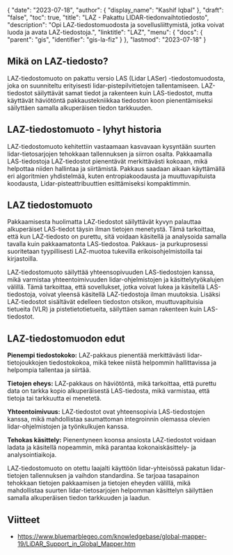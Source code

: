 {
  "date": "2023-07-18",
  "author": {
    "display_name": "Kashif Iqbal"
},
  "draft": "false",
  "toc": true,
  "title": "LAZ - Pakattu LIDAR-tiedonvaihtotiedosto",
  "description": "Opi LAZ-tiedostomuodosta ja sovellusliittymistä, jotka voivat luoda ja avata LAZ-tiedostoja.",
  "linktitle": "LAZ",
  "menu": {
    "docs": {
      "parent": "gis",
      "identifier": "gis-la-fiz"
}
},
  "lastmod": "2023-07-18"
}

## Mikä on LAZ-tiedosto?

LAZ-tiedostomuoto on pakattu versio LAS (Lidar LASer) -tiedostomuodosta, joka on suunniteltu erityisesti lidar-pistepilvitietojen tallentamiseen. LAZ-tiedostot säilyttävät samat tiedot ja rakenteen kuin LAS-tiedostot, mutta käyttävät häviötöntä pakkaustekniikkaa tiedoston koon pienentämiseksi säilyttäen samalla alkuperäisen tiedon tarkkuuden.

## LAZ-tiedostomuoto - lyhyt historia

LAZ-tiedostomuoto kehitettiin vastaamaan kasvavaan kysyntään suurten lidar-tietosarjojen tehokkaan tallennuksen ja siirron osalta. Pakkaamalla LAS-tiedostoja LAZ-tiedostot pienentävät merkittävästi kokoaan, mikä helpottaa niiden hallintaa ja siirtämistä. Pakkaus saadaan aikaan käyttämällä eri algoritmien yhdistelmää, kuten entropiakoodausta ja muuttuvapituista koodausta, Lidar-pisteattribuuttien esittämiseksi kompaktimmin.

## LAZ tiedostomuoto

Pakkaamisesta huolimatta LAZ-tiedostot säilyttävät kyvyn palauttaa alkuperäiset LAS-tiedot täysin ilman tietojen menetystä. Tämä tarkoittaa, että kun LAZ-tiedosto on purettu, sitä voidaan käsitellä ja analysoida samalla tavalla kuin pakkaamatonta LAS-tiedostoa. Pakkaus- ja purkuprosessi suoritetaan tyypillisesti LAZ-muotoa tukevilla erikoisohjelmistoilla tai kirjastoilla.

LAZ-tiedostomuoto säilyttää yhteensopivuuden LAS-tiedostojen kanssa, mikä varmistaa yhteentoimivuuden lidar-ohjelmistojen ja käsittelytyökalujen välillä. Tämä tarkoittaa, että sovellukset, jotka voivat lukea ja käsitellä LAS-tiedostoja, voivat yleensä käsitellä LAZ-tiedostoja ilman muutoksia. Lisäksi LAZ-tiedostot sisältävät edelleen tiedoston otsikon, muuttuvapituisia tietueita (VLR) ja pistetietotietueita, säilyttäen saman rakenteen kuin LAS-tiedostot.

## LAZ-tiedostomuodon edut

**Pienempi tiedostokoko:** LAZ-pakkaus pienentää merkittävästi lidar-tietojoukkojen tiedostokokoa, mikä tekee niistä helpommin hallittavissa ja helpompia tallentaa ja siirtää.

**Tietojen eheys:** LAZ-pakkaus on häviötöntä, mikä tarkoittaa, että purettu data on tarkka kopio alkuperäisestä LAS-tiedosta, mikä varmistaa, että tietoja tai tarkkuutta ei menetetä.

**Yhteentoimivuus:** LAZ-tiedostot ovat yhteensopivia LAS-tiedostojen kanssa, mikä mahdollistaa saumattoman integroinnin olemassa olevien lidar-ohjelmistojen ja työnkulkujen kanssa.

**Tehokas käsittely:** Pienentyneen koonsa ansiosta LAZ-tiedostot voidaan ladata ja käsitellä nopeammin, mikä parantaa kokonaiskäsittely- ja analysointiaikoja.

LAZ-tiedostomuoto on otettu laajalti käyttöön lidar-yhteisössä pakatun lidar-tietojen tallennuksen ja vaihdon standardina. Se tarjoaa tasapainon tehokkaan tietojen pakkaamisen ja tietojen eheyden välillä, mikä mahdollistaa suurten lidar-tietosarjojen helpomman käsittelyn säilyttäen samalla alkuperäisen tiedon tarkkuuden ja laadun.

## Viitteet

 * https://www.bluemarblegeo.com/knowledgebase/global-mapper-19/LiDAR_Support_in_Global_Mapper.htm
